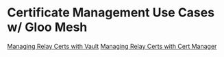 # Certificate Management Use Cases w/ Gloo Mesh

[Managing Relay Certs with Vault](relay-certs-vault/README.md)
[Managing Relay Certs with Cert Manager](relay-certs-cert-mgr/README.md)
